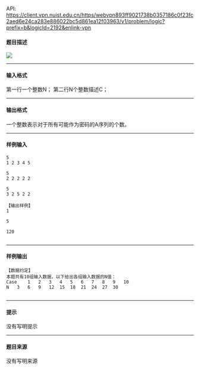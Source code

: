 API: https://client.vpn.nuist.edu.cn/https/webvpn893ff9021738b0357186c0f23fc2aed6e24ca283e886022bc5d861ea12f03963/v1/problem/logic?prefix=b&logicId=2192&enlink-vpn

#### 题目描述

![](../file/2192_0.jpg)

---

#### 输入格式

第一行一个整数N； 第二行N个整数描述C；

---

#### 输出格式

一个整数表示对于所有可能作为密码的A序列的个数。

---

#### 样例输入
```
5
1 2 3 4 5

5
2 2 2 2 2

5
3 2 5 2 2

【输出样例】
1

5

120


```

---

#### 样例输出
```
【数据约定】
本题共有10组输入数据，以下给出各组输入数据的N值：
Case	1	2	3	4	5	6	7	8	9	10
N	3	6	9	12	15	18	21	24	27	30
 

```

---

#### 提示

没有写明提示

---

#### 题目来源

没有写明来源